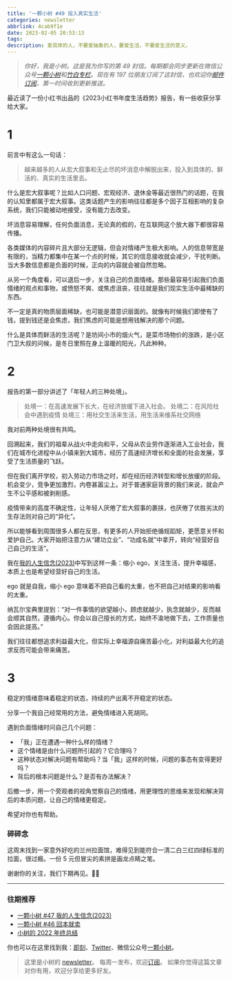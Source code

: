 ```yaml
---
title: '一颗小树 #49 投入真实生活'
categories: newsletter
abbrlink: 4cab9f1e
date: 2023-02-05 20:53:13
tags:
description: 爱具体的人，不要爱抽象的人，要爱生活，不要爱生活的意义。
---
```

> *你好，我是小树。这是我为你写的第 49 封信。每期都会同步更新在微信公众号[一颗小树](https://weixin.sogou.com/weixin?query=a_warm_tree)和[竹白专栏](https://xiaoshu.zhubai.love)。现在有 197 位朋友订阅了这封信，也欢迎你[邮件订阅](https://xiaoshu.zhubai.love)，第一时间收到更新推送。*

最近读了一份小红书出品的《2023小红书年度生活趋势》报告，有一些收获分享给大家。

# 1

前言中有这么一句话：

> 越来越多的人从宏大叙事和无止尽的坏消息中解脱出来，投入到具体的、鲜活的、真实的生活里去。

什么是宏大叙事呢？比如人口问题、宏观经济、退休金等最近很热门的话题，在我的认知里都属于宏大叙事。这类话题产生的影响往往都是多个因子互相影响的复杂系统，我们只能被动地接受，没有能力去改变。

坏消息容易理解，任何负面消息，无论真的假的，在互联网这个放大器下都很容易传播。

各类媒体的内容碎片且大部分无逻辑，但会对情绪产生极大影响。人的信息带宽是有限的，当精力都集中在某一个点的时候，其它的信息接收就会减少，干扰判断。当大多数信息都是负面的时候，正向的内容就会被自然忽略。

从另一个角度看，可以退后一步，关注自己的负面情绪。那些最容易引起我们负面情绪的观点和事物，或愤怒不爽、或焦虑沮丧，往往就是我们现实生活中最稀缺的东西。

不一定是真的物质层面稀缺，也可能是潜意识层面的。就像有时候我们即使有了钱，提到钱还是会焦虑，我们焦虑的可能是想用钱解决的那个问题。

什么是具体而鲜活的生活呢？是坊间小市的烟火气，是菜市场物价的涨跌，是小区门卫大叔的问候，是冬日里照在身上温暖的阳光，凡此种种。

# 2

报告的第一部分讲述了「年轻人的三种处境」。

> 处境一：在高速发展下长大，在经济放缓下进入社会。
> 处境二：在风险社会中遇到疫情
> 处境三：用社交生活来生活，用生活来维系社交网络

我对前两种处境很有共鸣。

回溯起来，我们的祖辈从战火中走向和平，父母从农业劳作逐渐进入工业社会，我们在城市化进程中从小镇来到大城市，经历了高速经济增长和全面的社会发展，享受了生活质量的飞跃。

但在我们离开学校，初入劳动力市场之时，却在经历经济转型和增长放缓的阶段。机会变少，竞争更加激烈，内卷甚嚣尘上。对于普通家庭背景的我们来说，就会产生不公平感和被剥削感。

疫情带来的高度不确定性，让年轻人厌倦了宏大叙事的裹挟，也厌倦了优胜劣汰的生存法则对自己的“异化”。

所以能够看到周围很多人都在反思，有更多的人开始拒绝循规蹈矩，更愿意关怀和爱护自己。大家开始把注意力从“建功立业”、“功成名就”中拿开，转向“经营好自己自己的生活”。

我在[我的人生信念(2023)](https://mp.weixin.qq.com/s/crRHs_TqUQEF4LqrAGn_Tg)中写到这样一条：缩小 ego，关注生活，提升幸福感，本质上也是希望经营好自己的生活。

ego 就是自我，缩小 ego 意味着不把自己看的太重，也不把自己对结果的影响看的太重。

纳瓦尔宝典里提到：“对一件事情的欲望越小，顾虑就越少，执念就越少，反而越会顺其自然，遵循内心。你会以自己擅长的方式，始终不渝地做下去，工作质量也会因此提高。”

我们往往都想追求利益最大化，但实际上幸福源自痛苦最小化，对利益最大化的追求反而可能会带来痛苦。

# 3

稳定的情绪意味着稳定的状态，持续的产出离不开稳定的状态。

分享一个我自己经常用的方法，避免情绪进入死胡同。

遇到负面情绪时问自己几个问题：

- 「我」正在遭遇一种什么样的情绪？
- 这个情绪是由什么问题所引起的？它合理吗？
- 这种状态对解决问题有帮助吗？当「我」这样的时候，问题的事态有变得更好吗？
- 背后的根本问题是什么？是否有办法解决？

后撤一步，用一个旁观者的视角觉察自己的情绪，用更理性的思维来发现和解决背后的本质问题，让自己的情绪更稳定。

希望对你也有帮助。

### 碎碎念

这周末找到一家意外好吃的兰州拉面馆，难得见到能符合一清二白三红四绿标准的拉面，很过瘾。一份 5 元但冒尖的素拼是画龙点睛之笔。

谢谢你的关注，我们下期再见。👋🏻

---

### 往期推荐
- [一颗小树 #47 我的人生信念(2023)](https://mp.weixin.qq.com/s/crRHs_TqUQEF4LqrAGn_Tg)
- [一颗小树 #46 回本就卖](https://mp.weixin.qq.com/s/6ns5lWtfnmRXndbKHS0XXg)
- [小树的 2022 年终总结](https://mp.weixin.qq.com/s/7XsY5S28uc345B-cwbMJ7A)

你也可以在这里找到我：[即刻](https://okjk.co/3Vsn5T)、[Twitter](https://twitter.com/yeshu_in_future)、微信公众号[一颗小树](https://weixin.sogou.com/weixin?query=a_warm_tree)。

> 这里是小树的 [newsletter](https://xiaoshu.zhubai.love)。 每周一发布，欢迎[订阅](https://xiaoshu.zhubai.love)。
> 如果你觉得这篇文章对你有用，欢迎分享给更多好友。
